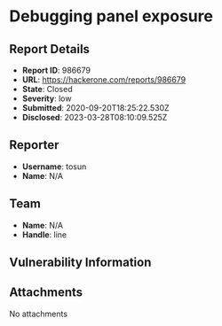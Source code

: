 # Debugging panel exposure

## Report Details
- **Report ID**: 986679
- **URL**: https://hackerone.com/reports/986679
- **State**: Closed
- **Severity**: low
- **Submitted**: 2020-09-20T18:25:22.530Z
- **Disclosed**: 2023-03-28T08:10:09.525Z

## Reporter
- **Username**: tosun
- **Name**: N/A

## Team
- **Name**: N/A
- **Handle**: line

## Vulnerability Information


## Attachments
No attachments
